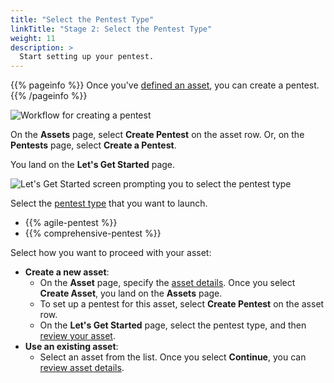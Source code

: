 ```yaml
---
title: "Select the Pentest Type"
linkTitle: "Stage 2: Select the Pentest Type"
weight: 11
description: >
  Start setting up your pentest.
---
```


{{% pageinfo %}}
Once you've [defined an asset](/getting-started/assets/), you can create a pentest.
{{% /pageinfo %}}

![Workflow for creating a pentest](/gsg/CreatePentestFlowStage2.png "Workflow for creating a pentest")
<br>

On the **Assets** page, select **Create Pentest** on the asset row. Or, on the **Pentests** page, select **Create a Pentest**.

You land on the **Let's Get Started** page.

![Let's Get Started screen prompting you to select the pentest type](/gsg/LetsGetStarted.png "Let's Get Started screen prompting you to select the pentest type")

Select the [pentest type](/platform-deep-dive/pentests/pentest-types/) that you want to launch.

- {{% agile-pentest %}}
- {{% comprehensive-pentest %}}

Select how you want to proceed with your asset:

- **Create a new asset**:
  - On the **Asset** page, specify the [asset details](/getting-started/assets/#asset-details). Once you select **Create Asset**, you land on the **Assets** page.
  - To set up a pentest for this asset, select **Create Pentest** on the asset row.
  - On the **Let's Get Started** page, select the pentest type, and then [review your asset](/getting-started/review-asset/).
- **Use an existing asset**:
  - Select an asset from the list. Once you select **Continue**, you can [review asset details](/getting-started/review-asset/).
